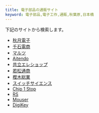 ```yaml
---
title: 電子部品の通販サイト
keyword: 電子部品,電子工作,通販,秋葉原,日本橋
---
```


<style>
.gsc-search-box,.gsc-input,.gsc-search-button,.gsc-clear-button,.gsib_a,.gsib_b
{
    background: #ffffff00;
    border: none;
}

/** 外枠に色を付けて角丸にする */
.gsc-control-cse
{
	margin: 0px !important;
	padding: 0px !important;
	border: 2px solid #00a0e9 !important;
	border-radius: 30px;
	-webkit-border-radius: 30px;
	-moz-border-radius: 30px;
}

/** 外枠内側のマージンを0にする */
.gsc-search-box
{
	margin: 0px !important;
}
 
/** キーワード入力部分のボーダーを消し、角丸にする */
.gsc-input-box 
{
    border: none !important;
	border-radius: 30px !important;
	-webkit-border-radius: 30px !important;
	-moz-border-radius: 30px !important;
}
 
 
/** キーワード入力部分の左側に20ピクセル余白を入れる */
.gsib_a
{
	padding-left: 20px !important;
}
 
 
 
/** 検索ボタンを無色透明にし、線を消す */
.gsc-search-button-v2
{
	margin: 0px !important;
	padding-top: 12px !important;
	padding-bottom: 13px !important;
	padding-right: 14px !important;
	padding-left: 14px !important;
	background-color: transparent !important;
	color: #4990c8 !important;
	border-top-style: none !important;
	border-right-style: none !important;
	border-bottom-style: none !important;
	border-left-style: none !important;
	cursor:pointer;
}
 
 
 
/** 検索ボタンのアイコンの色と大きさを設定 */
.gsc-search-button-v2 svg 
{
    fill: #00a0e9!important;
    width: 20px;
    height: 20px;
}
</style>

<script async src="https://cse.google.com/cse.js?cx=13bef89176b6c409c"></script>
<div class="gcse-search"></div>

下記のサイトから検索します。

- [秋月電子](https://www.akizukidenshi.com/)
- [千石電商](https://www.sengoku.co.jp/)
- [マルツ](https://www.marutsu.co.jp/)
- [Aitendo](https://www.aitendo.com/)
- [共立エレショップ](https://eleshop.jp/shop/)
- [若松通商](https://www.wakamatsu.co.jp/)
- [樫木総業](https://www.kashinoki.shop/)
- [スイッチサイエンス](https://www.switch-science.com/)
- [Chip 1 Stop](https://www.chip1stop.com/)
- [RS](https://jp.rs-online.com/)
- [Mouser](https://www.mouser.jp/)
- [DigiKey](https://www.digikey.jp/)
